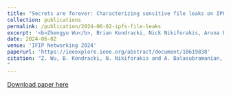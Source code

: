 ```yaml
---
title: "Secrets are forever: Characterizing sensitive file leaks on IPFS"
collection: publications
permalink: /publication/2024-06-02-ipfs-file-leaks
excerpt: '<b>Zhengyu Wu</b>, Brian Kondracki, Nick Nikiforakis, Aruna Balasubramanian'
date: 2024-06-02
venue: 'IFIP Networking 2024'
paperurl: 'https://ieeexplore.ieee.org/abstract/document/10619838'
citation: "Z. Wu, B. Kondracki, N. Nikiforakis and A. Balasubramanian, \"Secrets are Forever: Characterizing Sensitive File Leaks on IPFS\", 2024 IFIP Networking Conference (IFIP Networking), Thessaloniki, Greece, 2024, pp. 522-528, doi: 10.23919/IFIPNetworking62109.2024.10619838. keywords: {Privacy;Weapons;Memory;Search engines;Gain measurement;Hypermedia;Trustless services},
"
---
```

[Download paper here](http://littlespeechless.github.io/bio/files/ipfs-leaks.pdf)
